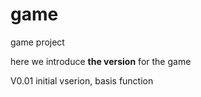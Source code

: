 # gamegame projecthere we introduce **the version** for the gameV0.01 initial vserion, basis function